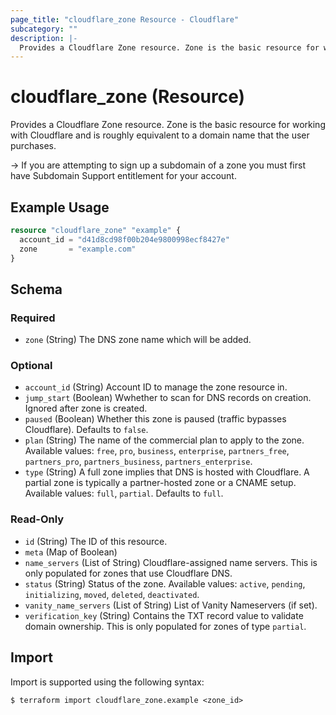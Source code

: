 ```yaml
---
page_title: "cloudflare_zone Resource - Cloudflare"
subcategory: ""
description: |-
  Provides a Cloudflare Zone resource. Zone is the basic resource for working with Cloudflare and is roughly equivalent to a domain name that the user purchases.
---
```


# cloudflare_zone (Resource)

Provides a Cloudflare Zone resource. Zone is the basic resource for working with Cloudflare and is roughly equivalent to a domain name that the user purchases.

-> If you are attempting to sign up a subdomain of a zone you must first have Subdomain Support entitlement for your account.

## Example Usage

```terraform
resource "cloudflare_zone" "example" {
  account_id = "d41d8cd98f00b204e9800998ecf8427e"
  zone       = "example.com"
}
```

<!-- schema generated by tfplugindocs -->
## Schema

### Required

- `zone` (String) The DNS zone name which will be added.

### Optional

- `account_id` (String) Account ID to manage the zone resource in.
- `jump_start` (Boolean) Wwhether to scan for DNS records on creation. Ignored after zone is created.
- `paused` (Boolean) Whether this zone is paused (traffic bypasses Cloudflare). Defaults to `false`.
- `plan` (String) The name of the commercial plan to apply to the zone. Available values: `free`, `pro`, `business`, `enterprise`, `partners_free`, `partners_pro`, `partners_business`, `partners_enterprise`.
- `type` (String) A full zone implies that DNS is hosted with Cloudflare. A partial zone is typically a partner-hosted zone or a CNAME setup. Available values: `full`, `partial`. Defaults to `full`.

### Read-Only

- `id` (String) The ID of this resource.
- `meta` (Map of Boolean)
- `name_servers` (List of String) Cloudflare-assigned name servers. This is only populated for zones that use Cloudflare DNS.
- `status` (String) Status of the zone. Available values: `active`, `pending`, `initializing`, `moved`, `deleted`, `deactivated`.
- `vanity_name_servers` (List of String) List of Vanity Nameservers (if set).
- `verification_key` (String) Contains the TXT record value to validate domain ownership. This is only populated for zones of type `partial`.

## Import

Import is supported using the following syntax:

```shell
$ terraform import cloudflare_zone.example <zone_id>
```
